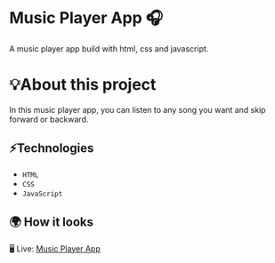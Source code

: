 # Music Player App 🎧
A music player app build with html, css and javascript.

# 💡About this project 
In this music player app, you can listen to any song you want and skip forward or backward.

## ⚡Technologies
* `HTML`
* `CSS`
* `JavaScript`

## 🌍 How it looks 

🖥️ Live: [Music Player App](https://sadikahmetaydin.github.io/music-player-app/)
